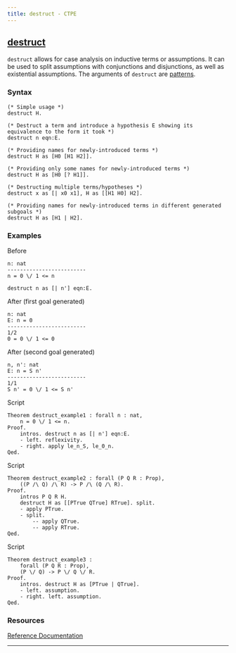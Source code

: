 ```yaml
---
title: destruct - CTPE
---
```


## [destruct](/ctpe/CaseAnalysis/destruct.html)
`destruct` allows for case analysis on inductive terms or assumptions.
It can be used to split assumptions with conjunctions and disjunctions, as well as existential assumptions.
The arguments of `destruct` are [patterns](/ctpe/glossary.html#pattern).

### Syntax

```coq
(* Simple usage *)
destruct H.

(* Destruct a term and introduce a hypothesis E showing its equivalence to the form it took *)
destruct n eqn:E.

(* Providing names for newly-introduced terms *)
destruct H as [H0 [H1 H2]].

(* Providing only some names for newly-introduced terms *)
destruct H as [H0 [? H1]].

(* Destructing multiple terms/hypotheses *)
destruct x as [| x0 x1], H as [[H1 H0] H2].

(* Providing names for newly-introduced terms in different generated subgoals *)
destruct H as [H1 | H2].
```

### Examples

Before
```coq
n: nat
-------------------------
n = 0 \/ 1 <= n
```

```coq
destruct n as [| n'] eqn:E.
```

After (first goal generated)
```coq
n: nat
E: n = 0
-------------------------
1/2
0 = 0 \/ 1 <= 0
```

After (second goal generated)
```coq
n, n': nat
E: n = S n'
-------------------------
1/1
S n' = 0 \/ 1 <= S n'
```

Script
```coq
Theorem destruct_example1 : forall n : nat,
    n = 0 \/ 1 <= n.
Proof.
    intros. destruct n as [| n'] eqn:E.
    - left. reflexivity.
    - right. apply le_n_S, le_0_n.
Qed.
```

Script
```coq
Theorem destruct_example2 : forall (P Q R : Prop),
    ((P /\ Q) /\ R) -> P /\ (Q /\ R).
Proof.
    intros P Q R H.
    destruct H as [[PTrue QTrue] RTrue]. split.
    - apply PTrue.
    - split. 
        -- apply QTrue.
        -- apply RTrue.
Qed.
```

Script
```coq
Theorem destruct_example3 : 
    forall (P Q R : Prop),
    (P \/ Q) -> P \/ Q \/ R.
Proof.
    intros. destruct H as [PTrue | QTrue].
    - left. assumption.
    - right. left. assumption.
Qed. 
```

### Resources

[Reference Documentation](https://coq.inria.fr/doc/master/refman/proof-engine/tactics.html#coq:tacn.tactic)

<hr>

